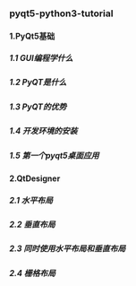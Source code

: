 ### pyqt5-python3-tutorial
#### 1.PyQt5基础
##### 1.1 GUI编程学什么
##### 1.2 PyQT是什么
##### 1.3 PyQT的优势
##### 1.4 开发环境的安装
##### 1.5 第一个pyqt5桌面应用
#### 2.QtDesigner
##### 2.1 水平布局
##### 2.2 垂直布局
##### 2.3 同时使用水平布局和垂直布局
##### 2.4 栅格布局
